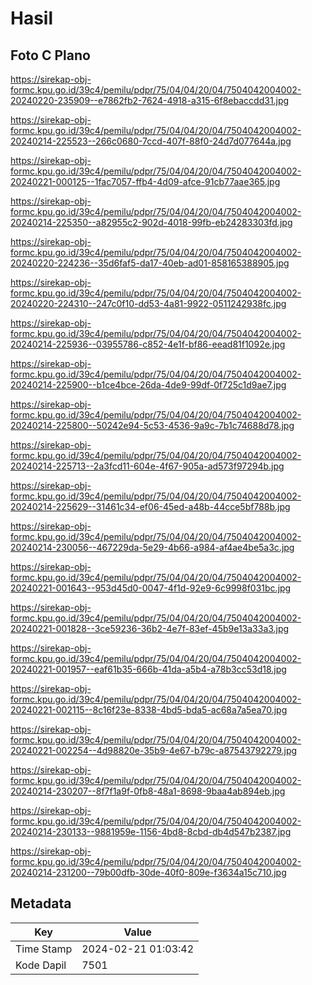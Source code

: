 # Hasil

## Foto C Plano

https://sirekap-obj-formc.kpu.go.id/39c4/pemilu/pdpr/75/04/04/20/04/7504042004002-20240220-235909--e7862fb2-7624-4918-a315-6f8ebaccdd31.jpg

https://sirekap-obj-formc.kpu.go.id/39c4/pemilu/pdpr/75/04/04/20/04/7504042004002-20240214-225523--266c0680-7ccd-407f-88f0-24d7d077644a.jpg

https://sirekap-obj-formc.kpu.go.id/39c4/pemilu/pdpr/75/04/04/20/04/7504042004002-20240221-000125--1fac7057-ffb4-4d09-afce-91cb77aae365.jpg

https://sirekap-obj-formc.kpu.go.id/39c4/pemilu/pdpr/75/04/04/20/04/7504042004002-20240214-225350--a82955c2-902d-4018-99fb-eb24283303fd.jpg

https://sirekap-obj-formc.kpu.go.id/39c4/pemilu/pdpr/75/04/04/20/04/7504042004002-20240220-224236--35d6faf5-da17-40eb-ad01-858165388905.jpg

https://sirekap-obj-formc.kpu.go.id/39c4/pemilu/pdpr/75/04/04/20/04/7504042004002-20240220-224310--247c0f10-dd53-4a81-9922-0511242938fc.jpg

https://sirekap-obj-formc.kpu.go.id/39c4/pemilu/pdpr/75/04/04/20/04/7504042004002-20240214-225936--03955786-c852-4e1f-bf86-eead81f1092e.jpg

https://sirekap-obj-formc.kpu.go.id/39c4/pemilu/pdpr/75/04/04/20/04/7504042004002-20240214-225900--b1ce4bce-26da-4de9-99df-0f725c1d9ae7.jpg

https://sirekap-obj-formc.kpu.go.id/39c4/pemilu/pdpr/75/04/04/20/04/7504042004002-20240214-225800--50242e94-5c53-4536-9a9c-7b1c74688d78.jpg

https://sirekap-obj-formc.kpu.go.id/39c4/pemilu/pdpr/75/04/04/20/04/7504042004002-20240214-225713--2a3fcd11-604e-4f67-905a-ad573f97294b.jpg

https://sirekap-obj-formc.kpu.go.id/39c4/pemilu/pdpr/75/04/04/20/04/7504042004002-20240214-225629--31461c34-ef06-45ed-a48b-44cce5bf788b.jpg

https://sirekap-obj-formc.kpu.go.id/39c4/pemilu/pdpr/75/04/04/20/04/7504042004002-20240214-230056--467229da-5e29-4b66-a984-af4ae4be5a3c.jpg

https://sirekap-obj-formc.kpu.go.id/39c4/pemilu/pdpr/75/04/04/20/04/7504042004002-20240221-001643--953d45d0-0047-4f1d-92e9-6c9998f031bc.jpg

https://sirekap-obj-formc.kpu.go.id/39c4/pemilu/pdpr/75/04/04/20/04/7504042004002-20240221-001828--3ce59236-36b2-4e7f-83ef-45b9e13a33a3.jpg

https://sirekap-obj-formc.kpu.go.id/39c4/pemilu/pdpr/75/04/04/20/04/7504042004002-20240221-001957--eaf61b35-666b-41da-a5b4-a78b3cc53d18.jpg

https://sirekap-obj-formc.kpu.go.id/39c4/pemilu/pdpr/75/04/04/20/04/7504042004002-20240221-002115--8c16f23e-8338-4bd5-bda5-ac68a7a5ea70.jpg

https://sirekap-obj-formc.kpu.go.id/39c4/pemilu/pdpr/75/04/04/20/04/7504042004002-20240221-002254--4d98820e-35b9-4e67-b79c-a87543792279.jpg

https://sirekap-obj-formc.kpu.go.id/39c4/pemilu/pdpr/75/04/04/20/04/7504042004002-20240214-230207--8f7f1a9f-0fb8-48a1-8698-9baa4ab894eb.jpg

https://sirekap-obj-formc.kpu.go.id/39c4/pemilu/pdpr/75/04/04/20/04/7504042004002-20240214-230133--9881959e-1156-4bd8-8cbd-db4d547b2387.jpg

https://sirekap-obj-formc.kpu.go.id/39c4/pemilu/pdpr/75/04/04/20/04/7504042004002-20240214-231200--79b00dfb-30de-40f0-809e-f3634a15c710.jpg


## Metadata

| Key        | Value               |
| ---------- | ------------------- |
| Time Stamp | 2024-02-21 01:03:42 |
| Kode Dapil | 7501                |



